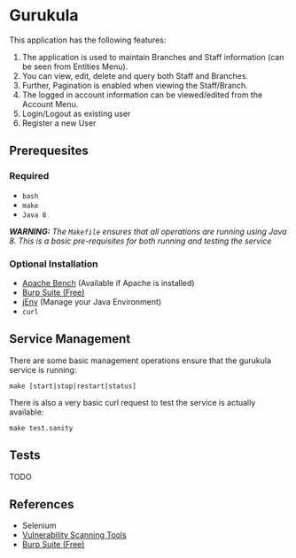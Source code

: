 # Gurukula

This application has the following features:

1. The application is used to maintain Branches and Staff information (can be seen from Entities Menu). 
2. You can view, edit, delete and query both Staff and Branches. 
3. Further, Pagination is enabled when viewing the Staff/Branch. 
4. The logged in account information can be viewed/edited from the Account Menu. 
5. Login/Logout as existing user
6. Register a new User

## Prerequesites

### Required

* `bash`
* `make`
* `Java 8`

_**WARNING:**_ _The `Makefile` ensures that all operations are running using Java 8. This is a basic pre-requisites for both running and testing the service_

### Optional Installation

* [Apache Bench](http://httpd.apache.org/docs/2.4/programs/ab.html) (Available if Apache is installed)
* [Burp Suite (Free)](http://www.portswigger.net/)
* [jEnv](http://www.jenv.be/) (Manage your Java Environment)
* `curl`

## Service Management

There are some basic management operations ensure that the gurukula service is running:

	make [start|stop|restart|status]
	
There is also a very basic curl request to test the service is actually available:

	make test.sanity

## Tests

TODO

## References

* Selenium
* [Vulnerability Scanning Tools](https://www.owasp.org/index.php/Category:Vulnerability_Scanning_Tools)
* [Burp Suite (Free)](http://www.portswigger.net/)